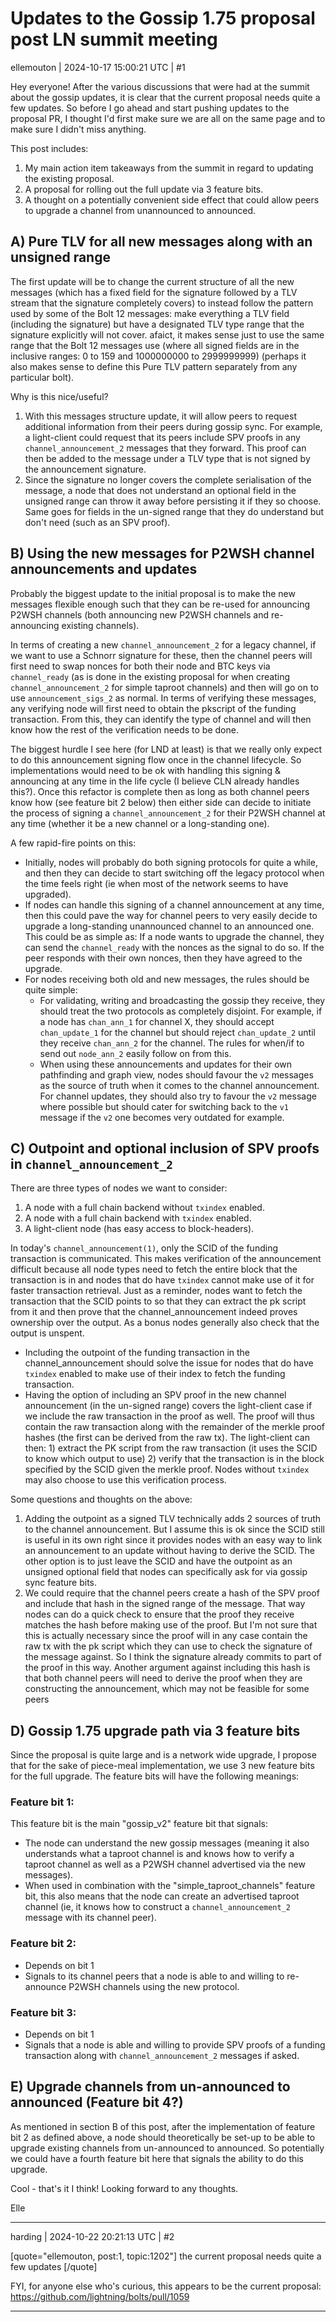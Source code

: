# Updates to the Gossip 1.75 proposal post LN summit meeting

ellemouton | 2024-10-17 15:00:21 UTC | #1

Hey everyone! After the various discussions that were had at the summit about
the gossip updates, it is clear that the current proposal needs quite a few
updates. So before I go ahead and start pushing updates to the proposal PR,
I thought I'd first make sure we are all on the same page and to make sure I didn't miss anything.

This post includes:
1. My main action item takeaways from the summit in regard to updating the
   existing proposal.
2. A proposal for rolling out the full update via 3 feature bits.
3. A thought on a potentially convenient side effect that could allow peers to
   upgrade a channel from unannounced to announced.

## A) Pure TLV for all new messages along with an unsigned range

The first update will be to change the current structure of all the new
messages (which has a fixed field for the signature followed by a TLV stream
that the signature completely covers) to instead follow the pattern used by
some of the Bolt 12 messages: make everything a TLV field (including the
signature) but have a designated TLV type range that the signature explicitly
will not cover. afaict, it makes sense just to use the same range that the
Bolt 12 messages use (where all signed fields are in the inclusive ranges:
0 to 159 and 1000000000 to 2999999999) (perhaps it also makes sense to define
this Pure TLV pattern separately from any particular bolt).

Why is this nice/useful?

1) With this messages structure update, it will allow peers to request
   additional information from their peers during gossip sync. For example, a
   light-client could request that its peers include SPV proofs in any
   `channel_announcement_2` messages that they forward. This proof can then be
   added to the message under a TLV type that is not signed by the announcement
   signature.
2) Since the signature no longer covers the complete serialisation of the
   message, a node that does not understand an optional field in the unsigned
   range can throw it away before persisting it if they so choose. Same goes for
   fields in the un-signed range that they do understand but don't need (such as
   an SPV proof).

## B) Using the new messages for P2WSH channel announcements and updates

Probably the biggest update to the initial proposal is to make the new messages
flexible enough such that they can be re-used for announcing P2WSH channels
(both announcing new P2WSH channels and re-announcing existing channels).

In terms of creating a new `channel_announcement_2` for a legacy channel, if we
want to use a Schnorr signature for these, then the channel peers will first
need to swap nonces for both their node and BTC keys via `channel_ready` (as is
done in the existing proposal for when creating `channel_announcement_2` for
simple taproot channels) and then will go on to use `announcement_sigs_2` as
normal. In terms of verifying these messages, any verifying node will first need
to obtain the pkscript of the funding transaction. From this, they can identify
the type of channel and will then know how the rest of the verification needs to
be done.

The biggest hurdle I see here (for LND at least) is that we really only expect
to do this announcement signing flow once in the channel lifecycle. So
implementations would need to be ok with handling this signing & announcing at
any time in the life cycle (I believe CLN already handles this?). Once this
refactor is complete then as long as both channel peers know how (see feature
bit 2 below) then either side can decide to initiate the process of signing a
`channel_announcement_2` for their P2WSH channel at any time (whether it be a
new channel or a long-standing one).

A few rapid-fire points on this:
- Initially, nodes will probably do both signing protocols for quite a while,
  and then they can decide to start switching off the legacy protocol when the
  time feels right (ie when most of the network seems to have upgraded).
- If nodes can handle this signing of a channel announcement at any time, then
  this could pave the way for channel peers to very easily decide to upgrade
  a long-standing unannounced channel to an announced one. This could be as
  simple as: If a node wants to upgrade the channel, they can send the
  `channel_ready` with the nonces as the signal to do so. If the peer responds
  with their own nonces, then they have agreed to the upgrade.
- For nodes receiving both old and new messages, the rules should be quite
  simple:
    - For validating, writing and broadcasting the gossip they receive, they
      should treat the two protocols as completely disjoint. For example, if a
      node has `chan_ann_1` for channel X, they should accept `chan_update_1` for
      the channel but should reject `chan_update_2` until they receive
      `chan_ann_2` for the channel. The rules for when/if to send out `node_ann_2`
      easily follow on from this.
    - When using these announcements and updates for their own pathfinding and
      graph view, nodes should favour the `v2` messages as the source of truth
      when it comes to the channel announcement. For channel updates, they should
      also try to favour the `v2` message where possible but should cater for
      switching back to the `v1` message if the `v2` one becomes very outdated for
      example.

## C) Outpoint and optional inclusion of SPV proofs in `channel_announcement_2`

There are three types of nodes we want to consider:

1) A node with a full chain backend without `txindex` enabled.
2) A node with a full chain backend with `txindex` enabled.
3) A light-client node (has easy access to block-headers).

In today's `channel_announcement(1)`, only the SCID of the funding transaction
is communicated. This makes verification of the announcement difficult because
all node types need to fetch the entire block that the transaction is in and
nodes that do have `txindex` cannot make use of it for faster transaction
retrieval. Just as a reminder, nodes want to fetch the transaction that the SCID
points to so that they can extract the pk script from it and then prove that the
channel_announcement indeed proves ownership over the output. As a bonus nodes
generally also check that the output is unspent.

- Including the outpoint of the funding transaction in the channel_announcement
  should solve the issue for nodes that do have `txindex` enabled to make use
  of their index to fetch the funding transaction.
- Having the option of including an SPV proof in the new channel announcement
  (in the un-signed range) covers the light-client case if we include the raw
  transaction in the proof as well. The proof will thus contain the raw
  transaction along with the remainder of the merkle proof hashes (the first can
  be derived from the raw tx). The light-client can then: 1) extract the PK
  script from the raw transaction (it uses the SCID to know which output to
  use) 2) verify that the transaction is in the block specified by the SCID
  given the merkle proof. Nodes without `txindex` may also choose to use this
  verification process.

Some questions and thoughts on the above:
1. Adding the outpoint as a signed TLV technically adds 2 sources of truth to
   the channel announcement. But I assume this is ok since the SCID still is
   useful in its own right since it provides nodes with an easy way to link an
   announcement to an update without having to derive the SCID. The other option
   is to just leave the SCID and have the outpoint as an unsigned optional
   field that nodes can specifically ask for via gossip sync feature bits.
2. We could require that the channel peers create a hash of the SPV proof and
   include that hash in the signed range of the message. That way nodes can do
   a quick check to ensure that the proof they receive matches the hash before
   making use of the proof. But I'm not sure that this is actually necessary
   since the proof will in any case contain the raw tx with the pk script which
   they can use to check the signature of the message against. So I think the
   signature already commits to part of the proof in this way. Another
   argument against including this hash is that both channel peers will need to
   derive the proof when they are constructing the announcement, which may not 
   be feasible for some peers

## D) Gossip 1.75 upgrade path via 3 feature bits

Since the proposal is quite large and is a network wide upgrade, I propose that
for the sake of piece-meal implementation, we use 3 new feature bits for the
full upgrade. The feature bits will have the following meanings:

### Feature bit 1:

This feature bit is the main "gossip_v2" feature bit that signals:
- The node can understand the new gossip messages (meaning it also understands
  what a taproot channel is and knows how to verify a taproot channel as well as
  a P2WSH channel advertised via the new messages).
- When used in combination with the "simple_taproot_channels" feature bit, this
  also means that the node can create an advertised taproot channel (ie, it
  knows how to construct a `channel_announcement_2` message with its channel
  peer).

### Feature bit 2:

- Depends on bit 1
- Signals to its channel peers that a node is able to and willing to re-announce
  P2WSH channels using the new protocol.

### Feature bit 3:

- Depends on bit 1
- Signals that a node is able and willing to provide SPV proofs of a funding
  transaction along with `channel_announcement_2` messages if asked.

## E) Upgrade channels from un-announced to announced (Feature bit 4?)

As mentioned in section B of this post, after the implementation of feature bit
2 as defined above, a node should theoretically be set-up to be able to upgrade
existing channels from un-announced to announced. So potentially we could have
a fourth feature bit here that signals the ability to do this upgrade.


Cool - that's it I think!
Looking forward to any thoughts.

Elle

-------------------------

harding | 2024-10-22 20:21:13 UTC | #2

[quote="ellemouton, post:1, topic:1202"]
the current proposal needs quite a few updates
[/quote]

FYI, for anyone else who's curious, this appears to be the current proposal: https://github.com/lightning/bolts/pull/1059

-------------------------


